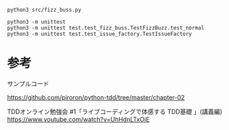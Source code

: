 


```
python3 src/fizz_buss.py

python3 -m unittest
python3 -m unittest test.test_fizz_buss.TestFizzBuzz.test_normal
python3 -m unittest test.test_issue_factory.TestIssueFactory
```



# 参考

サンプルコード    

https://github.com/piroron/python-tdd/tree/master/chapter-02

    

TDDオンライン勉強会 #1「ライブコーディングで体感する TDD基礎 」(講義編)    
https://www.youtube.com/watch?v=UhHdnLTxOjE

    
    